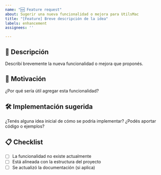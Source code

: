 ```yaml
---
name: "🆕 Feature request"
about: Sugerir una nueva funcionalidad o mejora para UtilsMac
title: "[Feature] Breve descripción de la idea"
labels: enhancement
assignees: ''

---
```


## 🧩 Descripción
Describí brevemente la nueva funcionalidad o mejora que proponés.

## 🎯 Motivación
¿Por qué sería útil agregar esta funcionalidad?

## 🛠️ Implementación sugerida
¿Tenés alguna idea inicial de cómo se podría implementar? ¿Podés aportar código o ejemplos?

## 📋 Checklist
- [ ] La funcionalidad no existe actualmente
- [ ] Está alineada con la estructura del proyecto
- [ ] Se actualizó la documentación (si aplica)